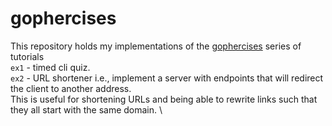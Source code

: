 # gophercises

This repository holds my implementations of the [gophercises](https://courses.calhoun.io/courses/cor_gophercises) series of tutorials \
`ex1` - timed cli quiz. \
`ex2` - URL shortener i.e., implement a server with endpoints that will redirect the client to another address. \
This is useful for shortening URLs and being able to rewrite links such that they all start with the same domain. \
